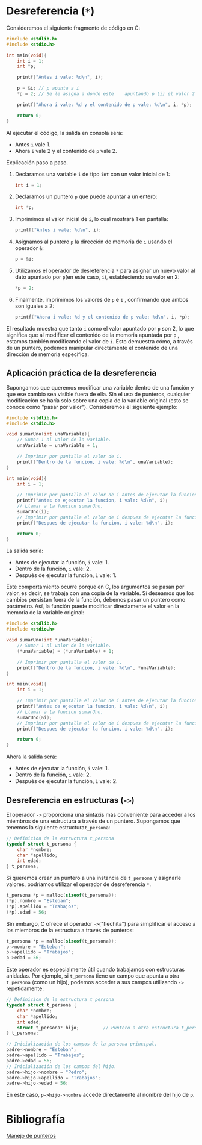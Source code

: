 # Desreferencia (`*`)
Consideremos el siguiente fragmento de código en C:

```c
#include <stdlib.h>
#include <stdio.h>

int main(void){
	int i = 1;
	int *p;

	printf("Antes i vale: %d\n", i);

	p = &i; // p apunta a i
    *p = 2; // Se le asigna a donde este    apuntando p (i) el valor 2

	printf("Ahora i vale: %d y el contenido de p vale: %d\n", i, *p);

	return 0;
}
```

Al ejecutar el código, la salida en consola será:
- Antes `i` vale 1.
- Ahora `i` vale 2 y el contenido de `p` vale 2.

Explicación paso a paso.
1. Declaramos una variable `i` de tipo `int` con un valor inicial de 1:

    ```c
    int i = 1;
    ```

2. Declaramos un puntero `p` que puede apuntar a un entero:

    ```c
    int *p;
    ```

3. Imprimimos el valor inicial de `i`, lo cual mostrará 1 en pantalla:

    ```c
    printf("Antes i vale: %d\n", i);
    ```

4. Asignamos al puntero `p` la dirección de memoria de `i` usando el operador `&`:

    ```c
    p = &i;
    ```

5. Utilizamos el operador de desreferencia `*` para asignar un nuevo valor al dato apuntado por `p`(en este caso, `i`), estableciendo su valor en 2:

    ```c
    *p = 2;
    ```

6. Finalmente, imprimimos los valores de `p` e `i` , confirmando que ambos son iguales a 2:

    ```c
    printf("Ahora i vale: %d y el contenido de p vale: %d\n", i, *p);
    ```

El resultado muestra que tanto `i` como el valor apuntado por `p` son 2, lo que significa que al modificar el contenido de la memoria apuntada por `p` , estamos también modificando el valor de `i`. Esto demuestra cómo, a través de un puntero, podemos manipular directamente el contenido de una dirección de memoria específica.

## Aplicación práctica de la desreferencia
Supongamos que queremos modificar una variable dentro de una función y que ese cambio sea visible fuera de ella. Sin el uso de punteros, cualquier modificación se haría solo sobre una copia de la variable original (esto se conoce como "pasar por valor"). Consideremos el siguiente ejemplo:

```c
#include <stdlib.h>
#include <stdio.h>

void sumarUno(int unaVariable){
    // Sumar 1 al valor de la variable.
	unaVariable = unaVariable + 1;

    // Imprimir por pantalla el valor de i.
	printf("Dentro de la funcion, i vale: %d\n", unaVariable);
}

int main(void){
	int i = 1;

    // Imprimir por pantalla el valor de i antes de ejecutar la funcion.
	printf("Antes de ejecutar la funcion, i vale: %d\n", i);
    // Llamar a la funcion sumarUno.
	sumarUno(i);
    // Imprimir por pantalla el valor de i despues de ejecutar la funcion.
	printf("Despues de ejecutar la funcion, i vale: %d\n", i);

	return 0;
}
```
La salida sería:
- Antes de ejecutar la función, `i` vale: 1.
- Dentro de la función, `i` vale: 2.
- Después de ejecutar la función, `i` vale: 1.

Este comportamiento ocurre porque en C, los argumentos se pasan por valor, es decir, se trabaja con una copia de la variable. Si deseamos que los cambios persistan fuera de la función, debemos pasar un puntero como parámetro. Así, la función puede modificar directamente el valor en la memoria de la variable original:

```c
#include <stdlib.h>
#include <stdio.h>

void sumarUno(int *unaVariable){
    // Sumar 1 al valor de la variable.
	(*unaVariable) = (*unaVariable) + 1;

    // Imprimir por pantalla el valor de i.
	printf("Dentro de la funcion, i vale: %d\n", *unaVariable);
}

int main(void){
	int i = 1;

    // Imprimir por pantalla el valor de i antes de ejecutar la funcion.
	printf("Antes de ejecutar la funcion, i vale: %d\n", i);
    // Llamar a la funcion sumarUno.
	sumarUno(&i);
    // Imprimir por pantalla el valor de i despues de ejecutar la funcion.
	printf("Despues de ejecutar la funcion, i vale: %d\n", i);

	return 0;
}
```

Ahora la salida será:
- Antes de ejecutar la función, `i` vale: 1.
- Dentro de la función, `i` vale: 2.
- Después de ejecutar la función, `i` vale: 2.

## Desreferencia en estructuras (`->`)
El operador `->` proporciona una sintaxis más conveniente para acceder a los miembros de una estructura a través de un puntero. Supongamos que tenemos la siguiente estructura`t_persona`:

```c
// Definicion de la estructura t_persona
typedef struct t_persona {
    char *nombre;
    char *apellido;
    int edad;
} t_persona;
```

Si queremos crear un puntero a una instancia de `t_persona` y asignarle valores, podríamos utilizar el operador de desreferencia `*`.

```c
t_persona *p = malloc(sizeof(t_persona));
(*p).nombre = "Esteban";
(*p).apellido = "Trabajos";
(*p).edad = 56;
```

Sin embargo, C ofrece el operador `->`("flechita") para simplificar el acceso a los miembros de la estructura a través de punteros:

```c
t_persona *p = malloc(sizeof(t_persona));
p->nombre = "Esteban";
p->apellido = "Trabajos";
p->edad = 56;
```

Este operador es especialmente útil cuando trabajamos con estructuras anidadas. Por ejemplo, si `t_persona` tiene un campo que apunta a otra `t_persona` (como un hijo), podemos acceder a sus campos utilizando `->` repetidamente:

```c
// Definicion de la estructura t_persona
typedef struct t_persona {
    char *nombre;
    char *apellido;
    int edad;
    struct t_persona* hijo;         // Puntero a otra estructura t_persona
} t_persona;

// Inicialización de los campos de la persona principal.
padre->nombre = "Esteban";
padre->apellido = "Trabajos";
padre->edad = 56;
// Inicialización de los campos del hijo.
padre->hijo->nombre = "Pedro";
padre->hijo->apellido = "Trabajos";
padre->hijo->edad = 56;
```

En este caso, `p->hijo->nombre` accede directamente al nombre del hijo de `p`.

# Bibliografía
[Manejo de punteros](https://docs.utnso.com.ar/guias/programacion/punteros)